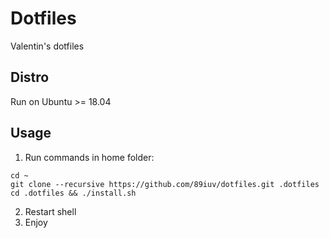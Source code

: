 # Dotfiles
Valentin's dotfiles

## Distro
Run on Ubuntu >= 18.04

## Usage
1. Run commands in home folder:
```
cd ~
git clone --recursive https://github.com/89iuv/dotfiles.git .dotfiles
cd .dotfiles && ./install.sh
```
2. Restart shell
3. Enjoy
